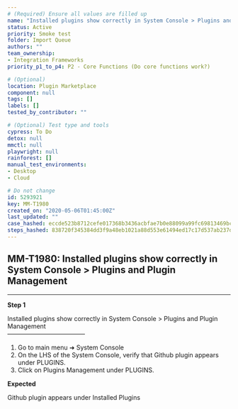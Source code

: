 ```yaml
---
# (Required) Ensure all values are filled up
name: "Installed plugins show correctly in System Console > Plugins and Plugin Management"
status: Active
priority: Smoke test
folder: Import Queue
authors: ""
team_ownership: 
- Integration Frameworks
priority_p1_to_p4: P2 - Core Functions (Do core functions work?)

# (Optional)
location: Plugin Marketplace
component: null
tags: []
labels: []
tested_by_contributor: ""

# (Optional) Test type and tools
cypress: To Do
detox: null
mmctl: null
playwright: null
rainforest: []
manual_test_environments: 
- Desktop
- Cloud

# Do not change
id: 5293921
key: MM-T1980
created_on: "2020-05-06T01:45:00Z"
last_updated: ""
case_hashed: eccde523b8712cefe017368b3436acbfae7b0e88099a99fc69813469bcf288c1ca78d85d384134b886bb8c560024bcb3
steps_hashed: 838720f345384dd3f9a48eb1021a88d553e61494ed17c17d537ab237da78ed37526650cc95d96cefc89aacf84b4c85ed
---
```


<!-- (Auto-generated) Based on frontmatter's "key" and "name" -->

## MM-T1980: Installed plugins show correctly in System Console > Plugins and Plugin Management

---

**Step 1**

Installed plugins show correctly in System Console > Plugins and Plugin Management\
–––––––––––––––––––––––––

1. Go to main menu ➜ System Console
2. On the LHS of the System Console, verify that Github plugin appears under PLUGINS.
3. Click on Plugins Management under PLUGINS.

**Expected**

Github plugin appears under Installed Plugins
